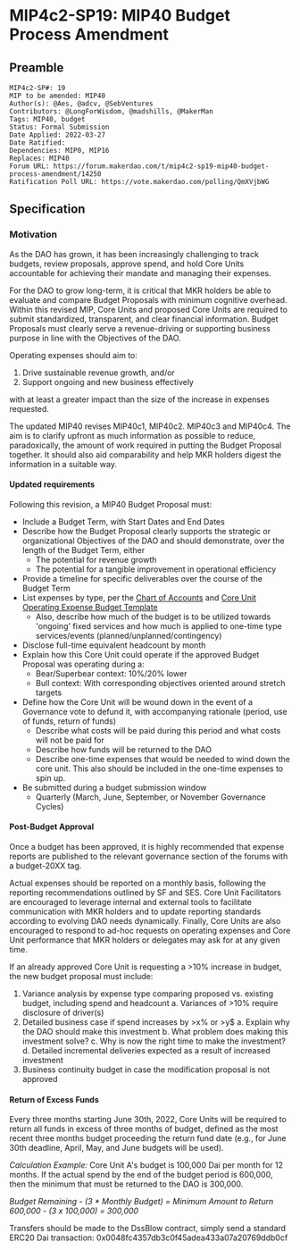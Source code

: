 # MIP4c2-SP19: MIP40 Budget Process Amendment

## Preamble

```
MIP4c2-SP#: 19
MIP to be amended: MIP40
Author(s): @Aes, @adcv, @SebVentures
Contributors: @LongForWisdom, @madshills, @MakerMan
Tags: MIP40, budget
Status: Formal Submission
Date Applied: 2022-03-27
Date Ratified:
Dependencies: MIP0, MIP16
Replaces: MIP40
Forum URL: https://forum.makerdao.com/t/mip4c2-sp19-mip40-budget-process-amendment/14250
Ratification Poll URL: https://vote.makerdao.com/polling/QmXVjbWG
```

## Specification

### Motivation


As the DAO has grown, it has been increasingly challenging to track budgets, review proposals, approve spend, and hold Core Units accountable for achieving their mandate and managing their expenses.  

For the DAO to grow long-term, it is critical that MKR holders be able to evaluate and compare Budget Proposals with minimum cognitive overhead. Within this revised MIP, Core Units and proposed Core Units are required to submit standardized, transparent, and clear financial information. Budget Proposals must clearly serve a revenue-driving or supporting business purpose in line with the Objectives of the DAO.

Operating expenses should aim to:

1. Drive sustainable revenue growth, and/or
2. Support ongoing and new business effectively

with at least a greater impact than the size of the increase in expenses requested.

The updated MIP40 revises MIP40c1, MIP40c2. MIP40c3 and MIP40c4. The aim is to clarify upfront as much information as possible to reduce, paradoxically, the amount of work required in putting the Budget Proposal together. It should also aid comparability and help MKR holders digest the information in a suitable way.

#### Updated requirements

Following this revision, a MIP40 Budget Proposal must:

- Include a Budget Term, with Start Dates and End Dates
- Describe how the Budget Proposal clearly supports the strategic or organizational Objectives of the DAO and should demonstrate, over the length of the Budget Term, either
    - The potential for revenue growth
    - The potential for a tangible improvement in operational efficiency
- Provide a timeline for specific deliverables over the course of the Budget Term
- List expenses by type, per the [Chart of Accounts](https://docs.google.com/spreadsheets/d/1qB1MIPCkZfdkuHSNk1udhscvTjg-mIBo/edit#gid=1506071077) and [Core Unit Operating Expense Budget Template](https://xyz)
    - Also, describe how much of the budget is to be utilized towards 'ongoing' fixed services and how much is applied to one-time type services/events (planned/unplanned/contingency)
- Disclose full-time equivalent headcount by month
- Explain how this Core Unit could operate if the approved Budget Proposal was operating during a:
    - Bear/Superbear context: 10%/20% lower
    - Bull context: With corresponding objectives oriented around stretch targets
- Define how the Core Unit will be wound down in the event of a Governance vote to defund it, with accompanying rationale (period, use of funds, return of funds)
    - Describe what costs will be paid during this period and what costs will not be paid for
    - Describe how funds will be returned to the DAO
    - Describe one-time expenses that would be needed to wind down the core unit. This also should be included in the one-time expenses to spin up.
- Be submitted during a budget submission window
    - Quarterly (March, June, September, or November Governance Cycles)


#### Post-Budget Approval
Once a budget has been approved, it is highly recommended that expense reports are published to the relevant governance section of the forums with a budget-20XX tag.

Actual expenses should be reported on a monthly basis, following the reporting recommendations outlined by SF and SES. Core Unit Facilitators are encouraged to leverage internal and external tools to facilitate communication with MKR holders and to update reporting standards according to evolving DAO needs dynamically. Finally, Core Units are also encouraged to respond to ad-hoc requests on operating expenses and Core Unit performance that MKR holders or delegates may ask for at any given time.

If an already approved Core Unit is requesting a >10% increase in budget, the new budget proposal must include:

1. Variance analysis by expense type comparing proposed vs. existing budget, including spend and headcount
a. Variances of >10% require disclosure of driver(s)
3. Detailed business case if spend increases by >x% or >y$
a. Explain why the DAO should make this investment
b. What problem does making this investment solve?
c. Why is now the right time to make the investment?
d. Detailed incremental deliveries expected as a result of increased investment
3. Business continuity budget in case the modification proposal is not approved

#### Return of Excess Funds
Every three months starting June 30th, 2022, Core Units will be required to return all funds in excess of three months of budget, defined as the most recent three months budget proceeding the return fund date (e.g., for June 30th deadline, April, May, and June budgets will be used).

*Calculation Example:*
Core Unit A's budget is 100,000 Dai per month for 12 months.
If the actual spend by the end of the budget period is 600,000, then the minimum that must be returned to the DAO is 300,000.

*Budget Remaining - (3 * Monthly Budget) = Minimum Amount to Return
600,000 - (3 x 100,000) = 300,000*

Transfers should be made to the DssBlow contract, simply send a standard ERC20 Dai transaction:
0x0048fc4357db3c0f45adea433a07a20769ddb0cf
